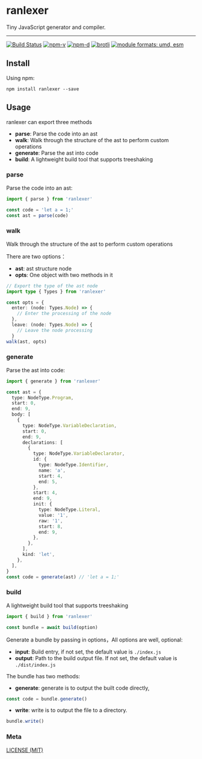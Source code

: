 # ranlexer

Tiny JavaScript generator and compiler.

---

<a href="https://github.com/chaxus/ranlexer/actions"><img src="https://img.shields.io/github/actions/workflow/status/chaxus/ranlexer/main.yml" alt="Build Status"></a>
<a href="https://npmjs.com/package/fre"><img src="https://img.shields.io/npm/v/ranlexer.svg" alt="npm-v"></a>
<a href="https://npmjs.com/package/fre"><img src="https://img.shields.io/npm/dt/ranlexer.svg" alt="npm-d"></a>
<a href="https://bundlephobia.com/result?p=ranlexer"><img src="https://img.badgesize.io/https:/unpkg.com/ranlexer/dist/index.umd.js?label=brotli&compression=brotli" alt="brotli"></a>
<a href="#alternative-installation-methods"><img src="https://img.shields.io/badge/module%20formats-umd%2C%20esm-green.svg" alt="module formats: umd, esm"></a>

## Install

Using npm:

```console
npm install ranlexer --save
```

## Usage

ranlexer can export three methods

- **parse**: Parse the code into an ast
- **walk**: Walk through the structure of the ast to perform custom operations
- **generate**: Parse the ast into code
- **build**: A lightweight build tool that supports treeshaking

### parse

Parse the code into an ast:

```ts
import { parse } from 'ranlexer'

const code = 'let a = 1;'
const ast = parse(code)
```

### walk

Walk through the structure of the ast to perform custom operations

There are two options：

- **ast**: ast structure node
- **opts**: One object with two methods in it

```ts
// Export the type of the ast node
import type { Types } from 'ranlexer'

const opts = {
  enter: (node: Types.Node) => {
    // Enter the processing of the node
  },
  leave: (node: Types.Node) => {
    // Leave the node processing
  }
walk(ast, opts)

```

### generate

Parse the ast into code:

```ts
import { generate } from 'ranlexer'

const ast = {
  type: NodeType.Program,
  start: 0,
  end: 9,
  body: [
    {
      type: NodeType.VariableDeclaration,
      start: 0,
      end: 9,
      declarations: [
        {
          type: NodeType.VariableDeclarator,
          id: {
            type: NodeType.Identifier,
            name: 'a',
            start: 4,
            end: 5,
          },
          start: 4,
          end: 9,
          init: {
            type: NodeType.Literal,
            value: '1',
            raw: '1',
            start: 8,
            end: 9,
          },
        },
      ],
      kind: 'let',
    },
  ],
}
const code = generate(ast) // 'let a = 1;'
```

### build

A lightweight build tool that supports treeshaking

```ts
import { build } from 'ranlexer'

const bundle = await build(option)
```

Generate a bundle by passing in options，All options are well, optional:

- **input**: Build entry, if not set, the default value is `./index.js`
- **output**: Path to the build output file. If not set, the default value is `./dist/index.js`

The bundle has two methods:

- **generate**: generate is to output the built code directly,

```ts
const code = bundle.generate()
```

- **write**: write is to output the file to a directory.

```ts
bundle.write()
```

### Meta

[LICENSE (MIT)](/LICENSE)
